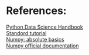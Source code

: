 



# References:

[Python Data Science Handbook](https://jakevdp.github.io/PythonDataScienceHandbook/)  
[Standord tutorial](https://cs231n.github.io/python-numpy-tutorial/#numpy)  
[Numpy: absolute basics](https://numpy.org/doc/stable/user/absolute_beginners.html)  
[Numpy official documentation](https://numpy.org/doc/stable/index.html)  
